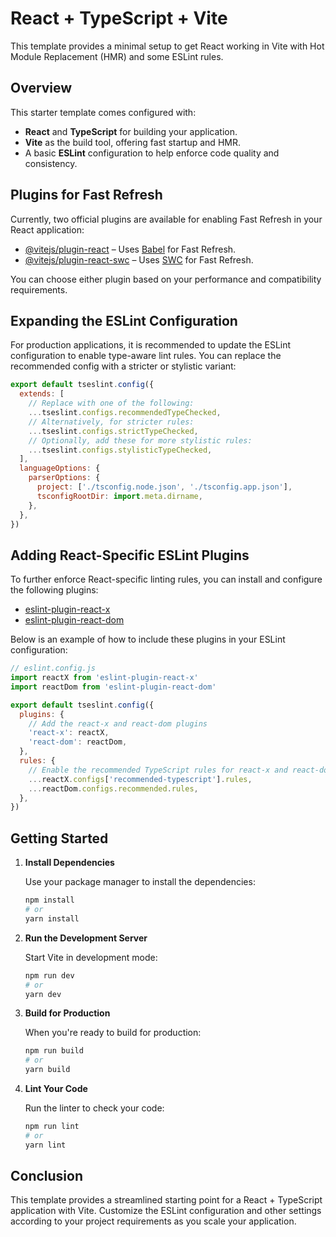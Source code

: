 # React + TypeScript + Vite

This template provides a minimal setup to get React working in Vite with Hot Module Replacement (HMR) and some ESLint rules.

## Overview

This starter template comes configured with:
- **React** and **TypeScript** for building your application.
- **Vite** as the build tool, offering fast startup and HMR.
- A basic **ESLint** configuration to help enforce code quality and consistency.

## Plugins for Fast Refresh

Currently, two official plugins are available for enabling Fast Refresh in your React application:

- [@vitejs/plugin-react](https://github.com/vitejs/vite-plugin-react/blob/main/packages/plugin-react) – Uses [Babel](https://babeljs.io/) for Fast Refresh.
- [@vitejs/plugin-react-swc](https://github.com/vitejs/vite-plugin-react/blob/main/packages/plugin-react-swc) – Uses [SWC](https://swc.rs/) for Fast Refresh.

You can choose either plugin based on your performance and compatibility requirements.

## Expanding the ESLint Configuration

For production applications, it is recommended to update the ESLint configuration to enable type-aware lint rules. You can replace the recommended config with a stricter or stylistic variant:

```js
export default tseslint.config({
  extends: [
    // Replace with one of the following:
    ...tseslint.configs.recommendedTypeChecked,
    // Alternatively, for stricter rules:
    ...tseslint.configs.strictTypeChecked,
    // Optionally, add these for more stylistic rules:
    ...tseslint.configs.stylisticTypeChecked,
  ],
  languageOptions: {
    parserOptions: {
      project: ['./tsconfig.node.json', './tsconfig.app.json'],
      tsconfigRootDir: import.meta.dirname,
    },
  },
})
```

## Adding React-Specific ESLint Plugins

To further enforce React-specific linting rules, you can install and configure the following plugins:

- [eslint-plugin-react-x](https://github.com/Rel1cx/eslint-react/tree/main/packages/plugins/eslint-plugin-react-x)
- [eslint-plugin-react-dom](https://github.com/Rel1cx/eslint-react/tree/main/packages/plugins/eslint-plugin-react-dom)

Below is an example of how to include these plugins in your ESLint configuration:

```js
// eslint.config.js
import reactX from 'eslint-plugin-react-x'
import reactDom from 'eslint-plugin-react-dom'

export default tseslint.config({
  plugins: {
    // Add the react-x and react-dom plugins
    'react-x': reactX,
    'react-dom': reactDom,
  },
  rules: {
    // Enable the recommended TypeScript rules for react-x and react-dom
    ...reactX.configs['recommended-typescript'].rules,
    ...reactDom.configs.recommended.rules,
  },
})
```

## Getting Started

1. **Install Dependencies**

   Use your package manager to install the dependencies:

   ```bash
   npm install
   # or
   yarn install
   ```

2. **Run the Development Server**

   Start Vite in development mode:

   ```bash
   npm run dev
   # or
   yarn dev
   ```

3. **Build for Production**

   When you're ready to build for production:

   ```bash
   npm run build
   # or
   yarn build
   ```

4. **Lint Your Code**

   Run the linter to check your code:

   ```bash
   npm run lint
   # or
   yarn lint
   ```

## Conclusion

This template provides a streamlined starting point for a React + TypeScript application with Vite. Customize the ESLint configuration and other settings according to your project requirements as you scale your application.

